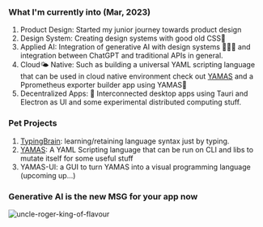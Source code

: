 ### What I'm currently into (Mar, 2023)
1. Product Design: Started my junior journey towards product design
2. Design System: Creating design systems with good old CSS🎨
3. Applied AI: Integration of generative AI with design systems 👩🏽‍🎨 and integration between ChatGPT and traditional APIs in general.
4. Cloud🌤️ Native: Such as building a universal YAML scripting language that can be used in cloud native environment check out [YAMAS](https://github.com/the-watchmaker/typingbrain) and a Pprometheus exporter builder app using YAMAS🗻
5. Decentralized Apps: 📡 Interconnected desktop apps using Tauri and Electron as UI and some experimental distributed computing stuff.

### Pet Projects
1. [TypingBrain](https://github.com/the-watchmaker/typingbrain): learning/retaining language syntax just by typing. 
2. [YAMAS](https://github.com/the-watchmaker/yamas): A YAML Scripting language that can be run on CLI and libs to mutate itself for some useful stuff
3. YAMAS-UI: a GUI to turn YAMAS into a visual programming language (upcoming up...)

### Generative AI is the new MSG for your app now
![uncle-roger-king-of-flavour](https://user-images.githubusercontent.com/4682613/221276183-9622da64-1231-445e-9ae4-aeea30db95e5.gif)

